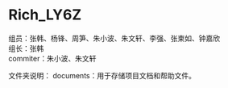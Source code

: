 # Rich_LY6Z

组员：张韩、杨锋、周笋、朱小波、朱文轩、李强、张柬如、钟嘉欣  
组长：张韩  
commiter：朱小波、朱文轩

文件夹说明：
documents：用于存储项目文档和帮助文件。
